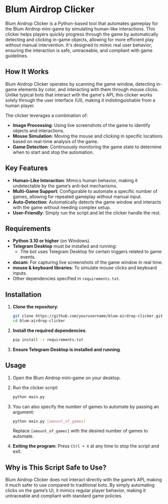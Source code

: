 # Blum Airdrop Clicker

Blum Airdrop Clicker is a Python-based tool that automates gameplay for the Blum Airdrop mini-game by simulating human-like interactions. This clicker helps players quickly progress through the game by automatically detecting and clicking in-game objects, allowing for more efficient play without manual intervention. It's designed to mimic real user behavior, ensuring the interaction is safe, untraceable, and compliant with game guidelines.

## How It Works

Blum Airdrop Clicker operates by scanning the game window, detecting in-game elements by color, and interacting with them through mouse clicks. Unlike typical bots that interact with the game's API, this clicker works solely through the user interface (UI), making it indistinguishable from a human player.

The clicker leverages a combination of:

- **Image Processing**: Using live screenshots of the game to identify objects and interactions.
- **Mouse Simulation**: Moving the mouse and clicking in specific locations based on real-time analysis of the game.
- **Game Detection**: Continuously monitoring the game state to determine when to start and stop the automation.

## Key Features

- **Human-Like Interaction**: Mimics human behavior, making it undetectable by the game’s anti-bot mechanisms.
- **Multi-Game Support**: Configurable to automate a specific number of games, allowing for repeated gameplay without manual input.
- **Auto-Detection**: Automatically detects the game window and interacts with the game without needing complex setup.
- **User-Friendly**: Simply run the script and let the clicker handle the rest.

## Requirements

- **Python 3.10 or higher** (on Windows).
- **Telegram Desktop** must be installed and running:
  - The bot uses Telegram Desktop for certain triggers related to game events.
- **dxcam**: For capturing live screenshots of the game window in real time.
- **mouse & keyboard libraries**: To simulate mouse clicks and keyboard inputs.
- Other dependencies specified in `requirements.txt`.

## Installation

1. **Clone the repository**:

    ```bash
    git clone https://github.com/yourusername/blum-airdrop-clicker.git
    cd blum-airdrop-clicker
    ```

2. **Install the required dependencies**:

    ```bash
    pip install -r requirements.txt
    ```

3. **Ensure Telegram Desktop is installed and running**.

## Usage

1. Open the Blum Airdrop mini-game on your desktop.
2. Run the clicker script:

    ```bash
    python main.py
    ```

3. You can also specify the number of games to automate by passing an argument:

    ```bash
    python main.py [amount_of_games]
    ```

    Replace `[amount_of_games]` with the desired number of games to automate.

4. **Exiting the program**: Press `Ctrl + X` at any time to stop the script and exit.

## Why is This Script Safe to Use?

Blum Airdrop Clicker does not interact directly with the game’s API, making it much safer to use compared to traditional bots. By simply automating clicks on the game’s UI, it mimics regular player behavior, making it untraceable and compliant with standard game policies.
